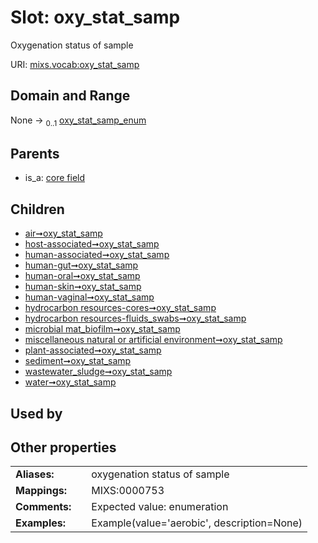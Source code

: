
# Slot: oxy_stat_samp


Oxygenation status of sample

URI: [mixs.vocab:oxy_stat_samp](https://w3id.org/mixs/vocab/oxy_stat_samp)


## Domain and Range

None &#8594;  <sub>0..1</sub> [oxy_stat_samp_enum](oxy_stat_samp_enum.md)

## Parents

 *  is_a: [core field](core_field.md)

## Children

 *  [air➞oxy_stat_samp](air_oxy_stat_samp.md)
 *  [host-associated➞oxy_stat_samp](host_associated_oxy_stat_samp.md)
 *  [human-associated➞oxy_stat_samp](human_associated_oxy_stat_samp.md)
 *  [human-gut➞oxy_stat_samp](human_gut_oxy_stat_samp.md)
 *  [human-oral➞oxy_stat_samp](human_oral_oxy_stat_samp.md)
 *  [human-skin➞oxy_stat_samp](human_skin_oxy_stat_samp.md)
 *  [human-vaginal➞oxy_stat_samp](human_vaginal_oxy_stat_samp.md)
 *  [hydrocarbon resources-cores➞oxy_stat_samp](hydrocarbon_resources_cores_oxy_stat_samp.md)
 *  [hydrocarbon resources-fluids_swabs➞oxy_stat_samp](hydrocarbon_resources_fluids_swabs_oxy_stat_samp.md)
 *  [microbial mat_biofilm➞oxy_stat_samp](microbial_mat_biofilm_oxy_stat_samp.md)
 *  [miscellaneous natural or artificial environment➞oxy_stat_samp](miscellaneous_natural_or_artificial_environment_oxy_stat_samp.md)
 *  [plant-associated➞oxy_stat_samp](plant_associated_oxy_stat_samp.md)
 *  [sediment➞oxy_stat_samp](sediment_oxy_stat_samp.md)
 *  [wastewater_sludge➞oxy_stat_samp](wastewater_sludge_oxy_stat_samp.md)
 *  [water➞oxy_stat_samp](water_oxy_stat_samp.md)

## Used by


## Other properties

|  |  |  |
| --- | --- | --- |
| **Aliases:** | | oxygenation status of sample |
| **Mappings:** | | MIXS:0000753 |
| **Comments:** | | Expected value: enumeration |
| **Examples:** | | Example(value='aerobic', description=None) |

